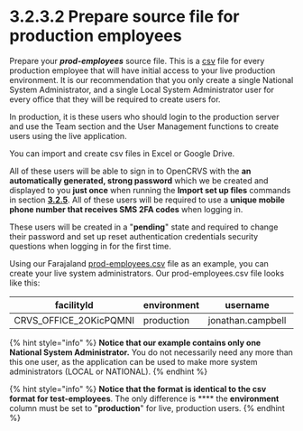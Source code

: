 # 3.2.3.2 Prepare source file for production employees

Prepare your _**prod-employees**_ source file.  This is a [csv](https://en.wikipedia.org/wiki/Comma-separated\_values) file for every production employee that will have initial access to your live production environment.  It is our recommendation that you only create a single National System Administrator, and a single Local System Administrator user for every office that they will be required to create users for. &#x20;

In production, it is these users who should login to the production server and use the Team section and the User Management functions to create users using the live application.&#x20;

You can import and create csv files in Excel or Google Drive. &#x20;

All of these users will be able to sign in to OpenCRVS with the **an automatically generated, strong password** which we be created and displayed to you **just once** when running the **Import set up files** commands in section [**3.2.5**](../3.2.5-generate-factory-reset-reference-data-backups.md).   All of these users will be required to use a **unique mobile phone number that receives SMS 2FA codes** when logging in.

These users will be created in a "**pending**" state and required to change their password and set up reset authentication credentials security questions when logging in for the first time.

Using our Farajaland [prod-employees.csv](https://github.com/opencrvs/opencrvs-farajaland/blob/master/src/features/employees/source/prod-employees.csv) file as an example, you can create your live system administrators.  Our prod-employees.csv file looks like this:

| facilityId               | environment | username          | givenNames | familyName | gender | role                    | type | mobile     | email         | signature |
| ------------------------ | ----------- | ----------------- | ---------- | ---------- | ------ | ----------------------- | ---- | ---------- | ------------- | --------- |
| CRVS\_OFFICE\_2OKicPQMNI | production  | jonathan.campbell | Jonathan   | Campbell   | male   | NATIONAL\_SYSTEM\_ADMIN |      | 0921111111 | test@test.org |           |

{% hint style="info" %}
**Notice that our example contains only one National System Administrator.**  You do not necessarily need any more than this one user, as the application can be used to make more system administrators (LOCAL or NATIONAL).
{% endhint %}

{% hint style="info" %}
**Notice that the format is identical to the csv format for test-employees**.  The only difference is **** the **environment** column must be set to "**production**" for live, production users.  &#x20;
{% endhint %}
